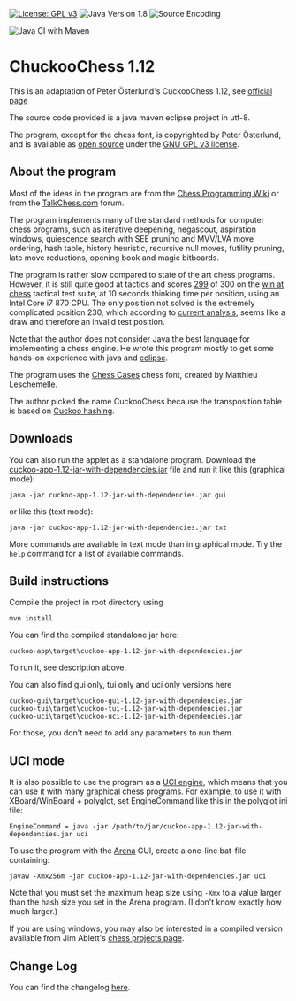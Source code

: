 [![License: GPL v3](https://img.shields.io/badge/License-GPL%20v3-blue.svg)](http://www.gnu.org/licenses/gpl-3.0)
![Java Version 1.8](https://img.shields.io/badge/Java%20Version-1.8-blue.svg)
![Source Encoding](https://img.shields.io/badge/Source%20Encoding-UTF--8-blue)

![Java CI with Maven](https://github.com/sauce-code/cuckoo/workflows/Java%20CI%20with%20Maven/badge.svg)

# ChuckooChess 1.12

This is an adaptation of Peter Österlund's CuckooChess 1.12, see [official page](http://hem.bredband.net/petero2b/javachess/index.html)

The source code provided is a java maven eclipse project in utf-8.

The program, except for the chess font, is copyrighted by Peter Österlund, and is available as [open source](http://www.opensource.org/) under the [GNU GPL v3 license](http://www.gnu.org/licenses/gpl.html).

## About the program

Most of the ideas in the program are from the [Chess Programming Wiki](http://chessprogramming.wikispaces.com/) or from the [TalkChess.com](http://talkchess.com/forum/) forum.

The program implements many of the standard methods for computer chess programs, such as iterative deepening, negascout, aspiration windows, quiescence search with SEE pruning and MVV/LVA move ordering, hash table, history heuristic, recursive null moves, futility pruning, late move reductions, opening book and magic bitboards.

The program is rather slow compared to state of the art chess programs. However, it is still quite good at tactics and scores [299](http://hem.bredband.net/petero2b/javachess/wac_10s.txt) of 300 on the [win at chess](http://chessprogramming.wikispaces.com/Test-Positions) tactical test suite, at 10 seconds thinking time per position, using an Intel Core i7 870 CPU. The only position not solved is the extremely complicated position 230, which according to [current analysis](http://rybkaforum.net/cgi-bin/rybkaforum/topic_show.pl?tid=18403), seems like a draw and therefore an invalid test position.

Note that the author does not consider Java the best language for implementing a chess engine. He wrote this program mostly to get some hands-on experience with java and [eclipse](http://www.eclipse.org/).

The program uses the [Chess Cases](http://www.chessvariants.org/d.font/) chess font, created by Matthieu Leschemelle.

The author picked the name CuckooChess because the transposition table is based on [Cuckoo hashing](http://en.wikipedia.org/wiki/Cuckoo_hashing).

## Downloads

You can also run the applet as a standalone program. Download the [cuckoo-app-1.12-jar-with-dependencies.jar](https://github.com/sauce-code/cuckoo/releases/download/1.12/cuckoo-app-1.12-jar-with-dependencies.jar) file and run it like this (graphical mode):

    java -jar cuckoo-app-1.12-jar-with-dependencies.jar gui
    
or like this (text mode):

    java -jar cuckoo-app-1.12-jar-with-dependencies.jar txt

More commands are available in text mode than in graphical mode. Try the `help` command for a list of available commands.

## Build instructions

Compile the project in root directory using

    mvn install

You can find the compiled standalone jar here:

    cuckoo-app\target\cuckoo-app-1.12-jar-with-dependencies.jar

To run it, see description above.


You can also find gui only, tui only and uci only versions here 

    cuckoo-gui\target\cuckoo-gui-1.12-jar-with-dependencies.jar
    cuckoo-tui\target\cuckoo-tui-1.12-jar-with-dependencies.jar
    cuckoo-uci\target\cuckoo-uci-1.12-jar-with-dependencies.jar

For those, you don't need to add any parameters to run them.

## UCI mode

It is also possible to use the program as a [UCI engine](http://en.wikipedia.org/wiki/Universal_Chess_Interface), which means that you can use it with many graphical chess programs. For example, to use it with XBoard/WinBoard + polyglot, set EngineCommand like this in the polyglot ini file:

    EngineCommand = java -jar /path/to/jar/cuckoo-app-1.12-jar-with-dependencies.jar uci

To use the program with the [Arena](http://www.playwitharena.com/) GUI, create a one-line bat-file containing:

    javaw -Xmx256m -jar cuckoo-app-1.12-jar-with-dependencies.jar uci

Note that you must set the maximum heap size using `-Xmx` to a value larger than the hash size you set in the Arena program. (I don't know exactly how much larger.)

If you are using windows, you may also be interested in a compiled version available from Jim Ablett's [chess projects page](http://jim-ablett.co.de/).

## Change Log

You can find the changelog [here](http://hem.bredband.net/petero2b/javachess/ChangeLog.txt).
